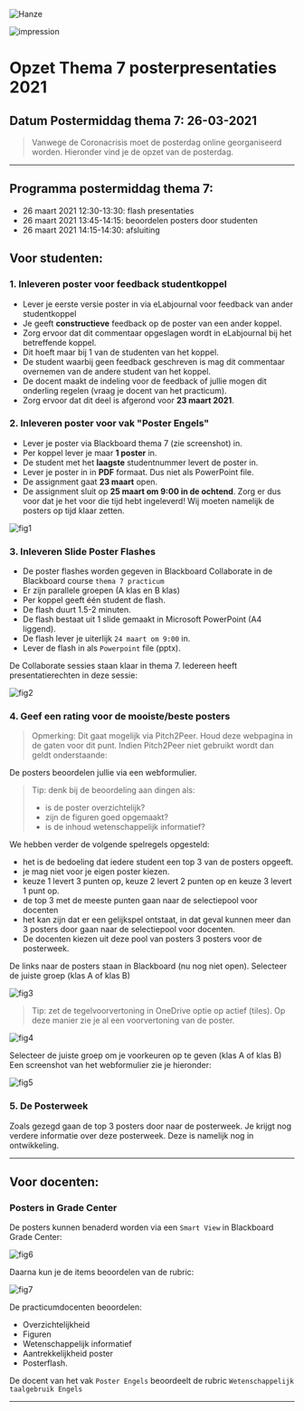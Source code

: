 ![Hanze](../hanze/hanze.png)

![impression](./pics/impression.png)

# Opzet Thema 7 posterpresentaties 2021

## Datum Postermiddag thema 7: 26-03-2021

>Vanwege de Coronacrisis moet de posterdag online georganiseerd worden.
Hieronder vind je de opzet van de posterdag.

---

## Programma postermiddag thema 7:

- 26 maart 2021 12:30-13:30: flash presentaties
- 26 maart 2021 13:45-14:15: beoordelen posters door studenten
- 26 maart 2021 14:15-14:30: afsluiting

## Voor studenten:

### 1. Inleveren poster voor feedback studentkoppel

- Lever je eerste versie poster in via eLabjournal voor feedback van ander studentkoppel
- Je geeft **constructieve** feedback op de poster van een ander koppel.
- Zorg ervoor dat dit commentaar opgeslagen wordt in eLabjournal bij het betreffende koppel.
- Dit hoeft maar bij 1 van de studenten van het koppel.
- De student waarbij geen feedback geschreven is mag dit commentaar overnemen van de andere student van het koppel.
- De docent maakt de indeling voor de feedback of jullie mogen dit onderling regelen (vraag je docent van het practicum).
- Zorg ervoor dat dit deel is afgerond voor **23 maart 2021**.


### 2. Inleveren poster voor vak "Poster Engels"

- Lever je poster via Blackboard thema 7 (zie screenshot) in.
- Per koppel lever je maar **1 poster** in.
- De student met het **laagste** studentnummer levert de poster in.
- Lever je poster in in **PDF** formaat. Dus niet als PowerPoint file.
- De assignment gaat **23 maart** open.
- De assignment sluit op **25 maart om 9:00 in de ochtend**. Zorg er dus voor dat je het voor die tijd hebt ingeleverd! Wij moeten namelijk de posters op tijd klaar zetten.

![fig1](./pics/fig1.png)

### 3. Inleveren Slide Poster Flashes

- De poster flashes worden gegeven in Blackboard Collaborate in de Blackboard course `thema 7 practicum`
- Er zijn parallele groepen (A klas en B klas)
- Per koppel geeft één student de flash.
- De flash duurt 1.5-2 minuten.
- De flash bestaat uit 1 slide gemaakt in Microsoft PowerPoint (A4 liggend).
- De flash lever je uiterlijk `24 maart om 9:00` in.
- Lever de flash in als `Powerpoint` file (pptx).

De Collaborate sessies staan klaar in thema 7. Iedereen heeft presentatierechten in deze sessie:

![fig2](./pics/fig2.png)


### 4. Geef een rating voor de mooiste/beste posters

>Opmerking: Dit gaat mogelijk via Pitch2Peer.
Houd deze webpagina in de gaten voor dit punt. Indien Pitch2Peer niet gebruikt wordt dan geldt onderstaande:

De posters beoordelen jullie via een webformulier.

>Tip: denk bij de beoordeling aan dingen als:
>- is de poster overzichtelijk?
>- zijn de figuren goed opgemaakt? 
>- is de inhoud wetenschappelijk informatief?

We hebben verder de volgende spelregels opgesteld:
- het is de bedoeling dat iedere student een top 3 van de posters opgeeft.
- je mag niet voor je eigen poster kiezen.
- keuze 1 levert 3 punten op, keuze 2 levert 2 punten op en keuze 3 levert 1 punt op.
- de top 3 met de meeste punten gaan naar de selectiepool voor docenten
- het kan zijn dat er een gelijkspel ontstaat, in dat geval kunnen meer dan 3 posters door gaan naar de selectiepool voor docenten.
- De docenten kiezen uit deze pool van posters 3 posters voor de posterweek.

De links naar de posters staan in Blackboard (nu nog niet open). Selecteer de juiste groep (klas A of klas B)

![fig3](./pics/fig3.png)

>Tip: zet de tegelvoorvertoning in OneDrive optie op actief (tiles).
Op deze manier zie je al een voorvertoning van de poster.

![fig4](./pics/fig4.png)

Selecteer de juiste groep om je voorkeuren op te geven (klas A of klas B)
Een screenshot van het webformulier zie je hieronder:

![fig5](./pics/fig5.png)


### 5. De Posterweek

Zoals gezegd gaan de top 3 posters door naar de posterweek. Je krijgt nog verdere informatie over deze posterweek. Deze is namelijk nog in ontwikkeling.

---

## Voor docenten:

### Posters in Grade Center

De posters kunnen benaderd worden via een `Smart View` in Blackboard Grade Center:

![fig6](./pics/fig6.png)

Daarna kun je de items beoordelen van de rubric:

![fig7](./pics/fig7.png)

De practicumdocenten beoordelen:
- Overzichtelijkheid
- Figuren
- Wetenschappelijk informatief
- Aantrekkelijkheid poster
- Posterflash.

De docent van het vak `Poster Engels` beoordeelt de rubric `Wetenschappelijk taalgebruik Engels`


---